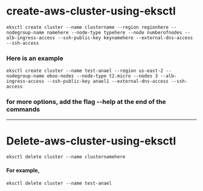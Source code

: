 # create-aws-cluster-using-eksctl
```
eksctl create cluster --name clustername --region regionhere --nodegroup-name namehere --node-type typehere --node numberofnodes --alb-ingress-access --ssh-public-key keynamehere --external-dns-access --ssh-access
```
### Here is an example
```
eksctl create cluster --name test-anael --region us-east-2 --nodegroup-name eboo-nodes --node-type t2.micro --nodes 3 --alb-ingress-access --ssh-public-key anael1 --external-dns-access --ssh-access
```
### for more options, add the flag --help at the end of the commands
_________________________________________________________

# Delete-aws-cluster-using-eksctl
```
eksctl delete cluster --name clusternamehere
```
#### For example, 
```
eksctl delete cluster --name test-anael
```
